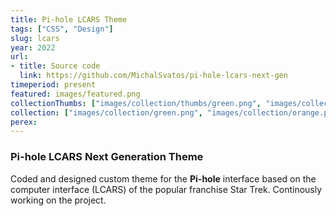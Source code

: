 ```yaml
---
title: Pi-hole LCARS Theme
tags: ["CSS", "Design"]
slug: lcars
year: 2022
url:
- title: Source code
  link: https://github.com/MichalSvatos/pi-hole-lcars-next-gen
timeperiod: present
featured: images/featured.png
collectionThumbs: ["images/collection/thumbs/green.png", "images/collection/thumbs/orange.png", "images/collection/thumbs/aqua.png"]
collection: ["images/collection/green.png", "images/collection/orange.png", "images/collection/aqua.png"]
perex:
---
```


### Pi-hole LCARS Next Generation Theme

Coded and designed custom theme for the **Pi-hole** interface based on the computer interface (LCARS) of the popular franchise Star Trek. Continously working on the project.
